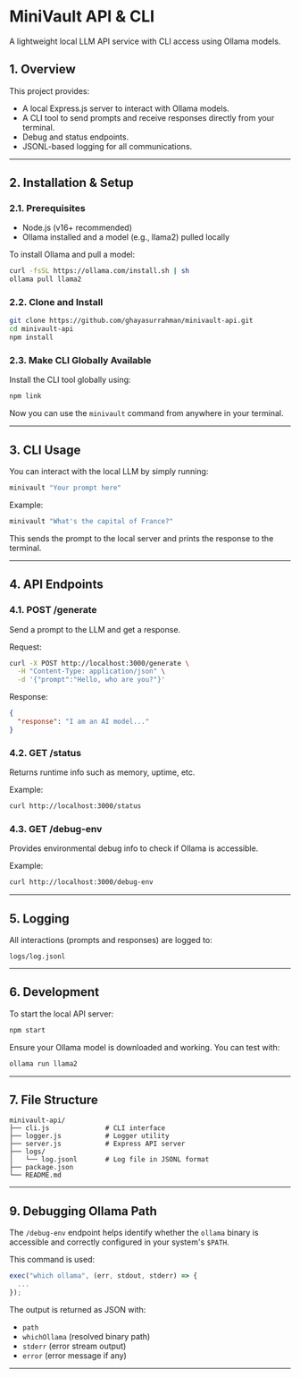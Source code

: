# MiniVault API & CLI

A lightweight local LLM API service with CLI access using Ollama models.

## 1. Overview

This project provides:

- A local Express.js server to interact with Ollama models.
- A CLI tool to send prompts and receive responses directly from your terminal.
- Debug and status endpoints.
- JSONL-based logging for all communications.

---

## 2. Installation & Setup

### 2.1. Prerequisites

- Node.js (v16+ recommended)
- Ollama installed and a model (e.g., llama2) pulled locally

To install Ollama and pull a model:

```bash
curl -fsSL https://ollama.com/install.sh | sh
ollama pull llama2
```

### 2.2. Clone and Install

```bash
git clone https://github.com/ghayasurrahman/minivault-api.git
cd minivault-api
npm install
```

### 2.3. Make CLI Globally Available

Install the CLI tool globally using:

```bash
npm link
```

Now you can use the `minivault` command from anywhere in your terminal.

---

## 3. CLI Usage

You can interact with the local LLM by simply running:

```bash
minivault "Your prompt here"
```

Example:

```bash
minivault "What's the capital of France?"
```

This sends the prompt to the local server and prints the response to the terminal.

---

## 4. API Endpoints

### 4.1. POST /generate

Send a prompt to the LLM and get a response.

Request:

```bash
curl -X POST http://localhost:3000/generate \
  -H "Content-Type: application/json" \
  -d '{"prompt":"Hello, who are you?"}'
```

Response:

```json
{
  "response": "I am an AI model..."
}
```

### 4.2. GET /status

Returns runtime info such as memory, uptime, etc.

Example:

```bash
curl http://localhost:3000/status
```

### 4.3. GET /debug-env

Provides environmental debug info to check if Ollama is accessible.

Example:

```bash
curl http://localhost:3000/debug-env
```

---

## 5. Logging

All interactions (prompts and responses) are logged to:

```
logs/log.jsonl
```

---

## 6. Development

To start the local API server:

```bash
npm start
```

Ensure your Ollama model is downloaded and working. You can test with:

```bash
ollama run llama2
```

---

## 7. File Structure

```
minivault-api/
├── cli.js              # CLI interface
├── logger.js           # Logger utility
├── server.js           # Express API server
├── logs/
│   └── log.jsonl       # Log file in JSONL format
├── package.json
└── README.md
```

---

## 9. Debugging Ollama Path

The `/debug-env` endpoint helps identify whether the `ollama` binary is accessible and correctly configured in your system's `$PATH`.

This command is used:

```js
exec("which ollama", (err, stdout, stderr) => {
  ...
});
```

The output is returned as JSON with:

- `path`
- `whichOllama` (resolved binary path)
- `stderr` (error stream output)
- `error` (error message if any)

---
